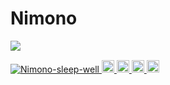 # Nimono

<a href="https://github.com/anuraghazra/github-readme-stats">
    <img align="left" src="https://github-readme-stats.vercel.app/api?username=Nimono-sleep-well" />
</a>

<br/>

<p align="left">
  <a href="https://github.com/Nimono-sleep-well/Nimono-sleep-well/">
    <img src="https://komarev.com/ghpvc/?username=yutkat" alt="Nimono-sleep-well" />
  </a>
  <a href="http://twitter.com/@Nimono_blend">
    <img height="20" src="https://img.shields.io/twitter/follow/yutkat?label=Twitter&logo=twitter&style=flat" />
  </a>
  <a href="https://github.com/Nimono-sleep-well">
    <img height="20" src="https://img.shields.io/github/followers/naotiki?label=follow&logo=github&style=flat" />
  </a>
  <a href="http://qiita.com/Nimono-sleep-well">
    <img height="20" src="https://qiita-badge.apiapi.app/s/Nimono-sleep-well/posts.svg" />
  </a>
  <//qiita.com/Nimono-sleep-well">
    <img height="20" src="https://qiita-badge.apiapi.app/s/Nimono-sleep-well/contributions.svg" />
  </a>
</p>
